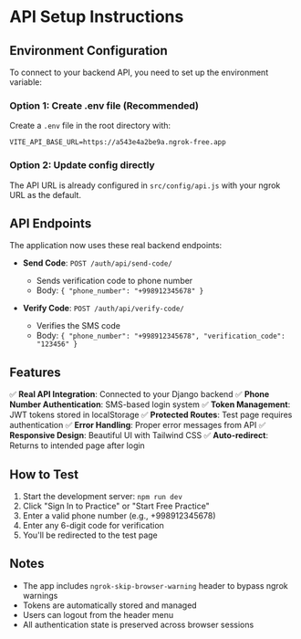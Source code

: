# API Setup Instructions

## Environment Configuration

To connect to your backend API, you need to set up the environment variable:

### Option 1: Create .env file (Recommended)
Create a `.env` file in the root directory with:
```
VITE_API_BASE_URL=https://a543e4a2be9a.ngrok-free.app
```

### Option 2: Update config directly
The API URL is already configured in `src/config/api.js` with your ngrok URL as the default.

## API Endpoints

The application now uses these real backend endpoints:

- **Send Code**: `POST /auth/api/send-code/`
  - Sends verification code to phone number
  - Body: `{ "phone_number": "+998912345678" }`

- **Verify Code**: `POST /auth/api/verify-code/`
  - Verifies the SMS code
  - Body: `{ "phone_number": "+998912345678", "verification_code": "123456" }`

## Features

✅ **Real API Integration**: Connected to your Django backend
✅ **Phone Number Authentication**: SMS-based login system
✅ **Token Management**: JWT tokens stored in localStorage
✅ **Protected Routes**: Test page requires authentication
✅ **Error Handling**: Proper error messages from API
✅ **Responsive Design**: Beautiful UI with Tailwind CSS
✅ **Auto-redirect**: Returns to intended page after login

## How to Test

1. Start the development server: `npm run dev`
2. Click "Sign In to Practice" or "Start Free Practice"
3. Enter a valid phone number (e.g., +998912345678)
4. Enter any 6-digit code for verification
5. You'll be redirected to the test page

## Notes

- The app includes `ngrok-skip-browser-warning` header to bypass ngrok warnings
- Tokens are automatically stored and managed
- Users can logout from the header menu
- All authentication state is preserved across browser sessions
